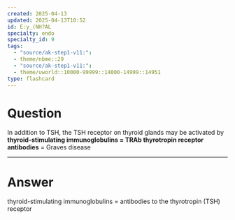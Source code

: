```yaml
---
created: 2025-04-13
updated: 2025-04-13T10:52
id: E:y_(NH?AL
specialty: endo
specialty_id: 9
tags:
  - "source/ak-step1-v11:": 
  - theme/nbme::29
  - "source/ak-step1-v11:": 
  - theme/uworld::10000-99999::14000-14999::14951
type: flashcard
---
```


# Question
In addition to TSH, the TSH receptor on thyroid glands may be activated by **thyroid-stimulating immunoglobulins = TRAb thyrotropin receptor antibodies** = Graves disease

---

# Answer
thyroid-stimulating immunoglobulins = antibodies to the thyrotropin (TSH) receptor